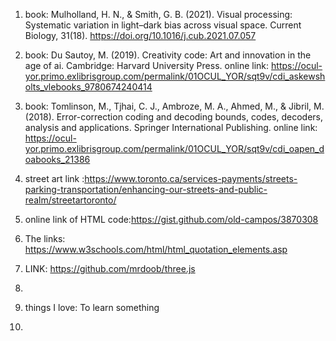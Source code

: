 
1. book: Mulholland, H. N., &amp; Smith, G. B. (2021). Visual processing: Systematic variation in light–dark bias across visual space. Current Biology, 31(18). 
         https://doi.org/10.1016/j.cub.2021.07.057 
  
2. book: Du Sautoy, M. (2019). Creativity code: Art and innovation in the age of ai. Cambridge: Harvard University Press. 
     online link: https://ocul-yor.primo.exlibrisgroup.com/permalink/01OCUL_YOR/sqt9v/cdi_askewsholts_vlebooks_9780674240414

3. book: Tomlinson, M., Tjhai, C. J., Ambroze, M. A., Ahmed, M., &amp; Jibril, M. (2018). Error-correction coding and decoding bounds, codes, decoders, analysis and applications. Springer International Publishing. 
      online link: https://ocul-yor.primo.exlibrisgroup.com/permalink/01OCUL_YOR/sqt9v/cdi_oapen_doabooks_21386

4. street art link :https://www.toronto.ca/services-payments/streets-parking-transportation/enhancing-our-streets-and-public-realm/streetartoronto/

5. online link of HTML code:https://gist.github.com/old-campos/3870308

6. The links: https://www.w3schools.com/html/html_quotation_elements.asp

7. LINK: https://github.com/mrdoob/three.js

8. 

9. things I love: To learn something

10. 




         















